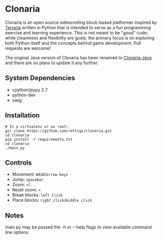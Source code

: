 Clonaria
========
Clonaria is an open source sidescrolling block-based platformer inspired by [Terraria](http://terraria.org/) written in Python that is intended to serve as a fun programming exercise and learning experience.  This is not meant to be "good" code; while cleaniness and flexibility are goals, the primary focus is on exploring both Python itself and the concepts behind game development.  Pull requests are welcome!

The original Java version of Clonaria has been renamed to [Clonaria-Java](https://github.com/rettigs/clonaria-java) and there are no plans to update it any further.

System Dependencies
-------------------
* cpython/pypy 2.7
* python-dev
* swig

Installation
------------
    # In a virtualenv or as root:
    git clone https://github.com/rettigs/clonaria.git
    cd clonaria
    pip install -r requirements.txt
    cd clonaria
    ./main.py

Controls
--------
* Movement: `WASD`/`arrow keys`
* Jump: `spacebar`
* Zoom: `+`/`-`
* Reset zoom: `=`
* Break blocks: `left click`
* Place blocks: `right click`/`middle click`

Notes
-----
main.py may be passed the -h or --help flags to view available command line options.
